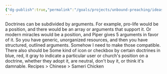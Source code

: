 ```yaml
---
{"dg-publish":true,"permalink":"/goals/projects/unbound-preaching/ideas/structured-arguments/","tags":["website"],"created":"Jul 18, 2018, 6:07 AM"}
---
```



Doctrines can be subdivided by arguments. For example, pro-life would be a position, and there would be an array or arguments that support it. Or modern miracles would be a position, and Piper gives 5 arguments in favor of it. So you have generic, unorganized resources, and then you have structured, outlined arguments. Somehow I need to make those compatible. There also should be Some kind of icon or checkbox by certain doctrines in blue, red, it gray to indicate a particular user or church's position on a doctrine, whether they adopt it, are neutral, don't buy it, or think it's damnable. Recipes > Chinese > Sameri Chicken


